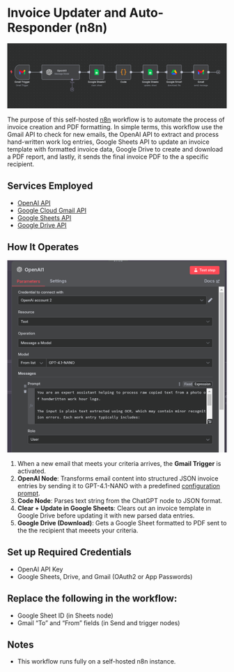 # Invoice Updater and Auto-Responder (n8n)
![](Screenshots/n8n_.png)

The purpose of this self-hosted [n8n](https://n8n.io) workflow is to automate the process of invoice creation and PDF formatting.
In simple terms, this workflow use the Gmail API to check for new emails, the OpenAI API to extract and process hand-written work log entries, Google Sheets API to update an invoice template with formatted invoice data, Google Drive to create and download a PDF report, and lastly, it sends the final invoice PDF to the a specific recipient.

## Services Employed

- [OpenAI API](https://platform.openai.com/)
- [Google Cloud Gmail API](https://console.cloud.google.com/)
- [Google Sheets API](https://developers.google.com/sheets)
- [Google Drive API](https://developers.google.com/drive)

## How It Operates

![](Screenshots/chat-gpt-node.png)

1. When a new email that meets your criteria arrives, the **Gmail Trigger** is activated.
2. **OpenAI Node**: Transforms email content into structured JSON invoice entries by sending it to GPT-4.1-NANO with a predefined [configuration prompt](config_prompt).
3. **Code Node**: Parses text string from the ChatGPT node to JSON format.
4. **Clear + Update in Google Sheets**: Clears out an invoice template in Google Drive before updating it with new parsed data entries.
5. **Google Drive (Download)**: Gets a Google Sheet formatted to PDF sent to the the recipient that meeets your criteria.

## Set up Required Credentials

- OpenAI API Key
- Google Sheets, Drive, and Gmail (OAuth2 or App Passwords)

## Replace the following in the workflow:

- Google Sheet ID (in Sheets node)
- Gmail “To” and “From” fields (in Send and trigger nodes)

## Notes
- This workflow runs fully on a self-hosted n8n instance.

